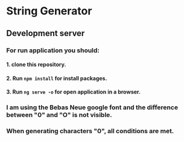 # String Generator

## Development server

### For run application you should: 
#### 1. clone this repository.
#### 2. Run `npm install` for install packages.
#### 3. Run `ng serve -o` for open application in a browser.

### I am using the Bebas Neue google font and the difference between "0" and "O" is not visible. 
### When generating characters "0", all conditions are met. 

